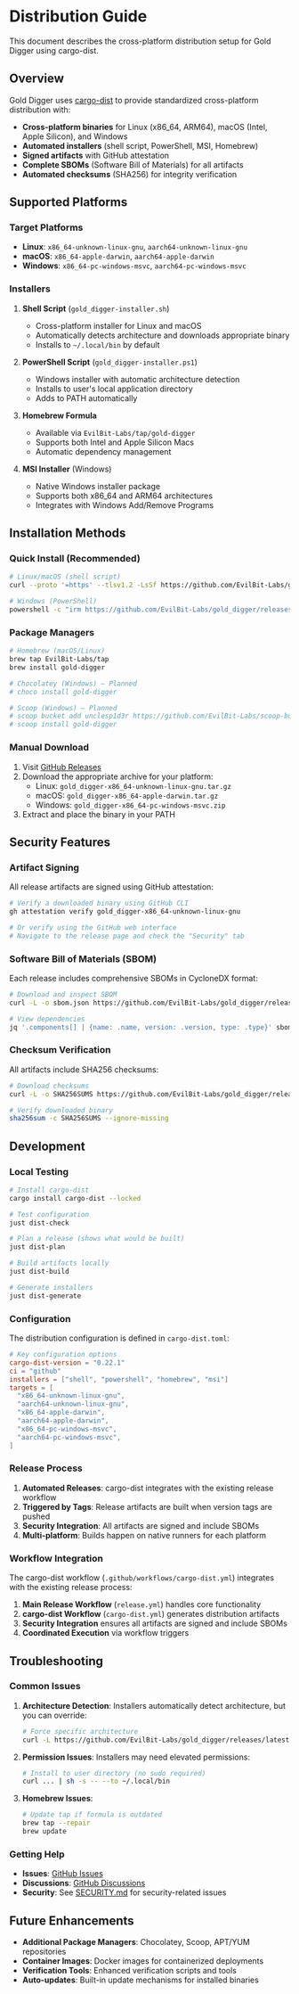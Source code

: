 # Distribution Guide

This document describes the cross-platform distribution setup for Gold Digger using cargo-dist.

## Overview

Gold Digger uses [cargo-dist](https://opensource.axo.dev/cargo-dist/) to provide standardized cross-platform distribution with:

- **Cross-platform binaries** for Linux (x86_64, ARM64), macOS (Intel, Apple Silicon), and Windows
- **Automated installers** (shell script, PowerShell, MSI, Homebrew)
- **Signed artifacts** with GitHub attestation
- **Complete SBOMs** (Software Bill of Materials) for all artifacts
- **Automated checksums** (SHA256) for integrity verification

## Supported Platforms

### Target Platforms

- **Linux**: `x86_64-unknown-linux-gnu`, `aarch64-unknown-linux-gnu`
- **macOS**: `x86_64-apple-darwin`, `aarch64-apple-darwin`
- **Windows**: `x86_64-pc-windows-msvc`, `aarch64-pc-windows-msvc`

### Installers

1. **Shell Script** (`gold_digger-installer.sh`)

   - Cross-platform installer for Linux and macOS
   - Automatically detects architecture and downloads appropriate binary
   - Installs to `~/.local/bin` by default

2. **PowerShell Script** (`gold_digger-installer.ps1`)

   - Windows installer with automatic architecture detection
   - Installs to user's local application directory
   - Adds to PATH automatically

3. **Homebrew Formula**

   - Available via `EvilBit-Labs/tap/gold-digger`
   - Supports both Intel and Apple Silicon Macs
   - Automatic dependency management

4. **MSI Installer** (Windows)

   - Native Windows installer package
   - Supports both x86_64 and ARM64 architectures
   - Integrates with Windows Add/Remove Programs

## Installation Methods

### Quick Install (Recommended)

```bash
# Linux/macOS (shell script)
curl --proto '=https' --tlsv1.2 -LsSf https://github.com/EvilBit-Labs/gold_digger/releases/latest/download/gold_digger-installer.sh | sh

# Windows (PowerShell)
powershell -c "irm https://github.com/EvilBit-Labs/gold_digger/releases/latest/download/gold_digger-installer.ps1 | iex"
```

### Package Managers

```bash
# Homebrew (macOS/Linux)
brew tap EvilBit-Labs/tap
brew install gold-digger

# Chocolatey (Windows) — Planned
# choco install gold-digger

# Scoop (Windows) — Planned
# scoop bucket add unclesp1d3r https://github.com/EvilBit-Labs/scoop-bucket
# scoop install gold-digger
```

### Manual Download

1. Visit [GitHub Releases](https://github.com/EvilBit-Labs/gold_digger/releases)
2. Download the appropriate archive for your platform:
   - Linux: `gold_digger-x86_64-unknown-linux-gnu.tar.gz`
   - macOS: `gold_digger-x86_64-apple-darwin.tar.gz`
   - Windows: `gold_digger-x86_64-pc-windows-msvc.zip`
3. Extract and place the binary in your PATH

## Security Features

### Artifact Signing

All release artifacts are signed using GitHub attestation:

```bash
# Verify a downloaded binary using GitHub CLI
gh attestation verify gold_digger-x86_64-unknown-linux-gnu

# Or verify using the GitHub web interface
# Navigate to the release page and check the "Security" tab
```

### Software Bill of Materials (SBOM)

Each release includes comprehensive SBOMs in CycloneDX format:

```bash
# Download and inspect SBOM
curl -L -o sbom.json https://github.com/EvilBit-Labs/gold_digger/releases/latest/download/gold_digger-x86_64-unknown-linux-gnu.sbom.cdx.json

# View dependencies
jq '.components[] | {name: .name, version: .version, type: .type}' sbom.json
```

### Checksum Verification

All artifacts include SHA256 checksums:

```bash
# Download checksums
curl -L -o SHA256SUMS https://github.com/EvilBit-Labs/gold_digger/releases/latest/download/SHA256SUMS

# Verify downloaded binary
sha256sum -c SHA256SUMS --ignore-missing
```

## Development

### Local Testing

```bash
# Install cargo-dist
cargo install cargo-dist --locked

# Test configuration
just dist-check

# Plan a release (shows what would be built)
just dist-plan

# Build artifacts locally
just dist-build

# Generate installers
just dist-generate
```

### Configuration

The distribution configuration is defined in `cargo-dist.toml`:

```toml
# Key configuration options
cargo-dist-version = "0.22.1"
ci = "github"
installers = ["shell", "powershell", "homebrew", "msi"]
targets = [
  "x86_64-unknown-linux-gnu",
  "aarch64-unknown-linux-gnu",
  "x86_64-apple-darwin",
  "aarch64-apple-darwin",
  "x86_64-pc-windows-msvc",
  "aarch64-pc-windows-msvc",
]
```

### Release Process

1. **Automated Releases**: cargo-dist integrates with the existing release workflow
2. **Triggered by Tags**: Release artifacts are built when version tags are pushed
3. **Security Integration**: All artifacts are signed and include SBOMs
4. **Multi-platform**: Builds happen on native runners for each platform

### Workflow Integration

The cargo-dist workflow (`.github/workflows/cargo-dist.yml`) integrates with the existing release process:

1. **Main Release Workflow** (`release.yml`) handles core functionality
2. **cargo-dist Workflow** (`cargo-dist.yml`) generates distribution artifacts
3. **Security Integration** ensures all artifacts are signed and include SBOMs
4. **Coordinated Execution** via workflow triggers

## Troubleshooting

### Common Issues

1. **Architecture Detection**: Installers automatically detect architecture, but you can override:

   ```bash
   # Force specific architecture
   curl -L https://github.com/EvilBit-Labs/gold_digger/releases/latest/download/gold_digger-aarch64-unknown-linux-gnu.tar.gz
   ```

2. **Permission Issues**: Installers may need elevated permissions:

   ```bash
   # Install to user directory (no sudo required)
   curl ... | sh -s -- --to ~/.local/bin
   ```

3. **Homebrew Issues**:

   ```bash
   # Update tap if formula is outdated
   brew tap --repair
   brew update
   ```

### Getting Help

- **Issues**: [GitHub Issues](https://github.com/EvilBit-Labs/gold_digger/issues)
- **Discussions**: [GitHub Discussions](https://github.com/EvilBit-Labs/gold_digger/discussions)
- **Security**: See [SECURITY.md](SECURITY.md) for security-related issues

## Future Enhancements

- **Additional Package Managers**: Chocolatey, Scoop, APT/YUM repositories
- **Container Images**: Docker images for containerized deployments
- **Verification Tools**: Enhanced verification scripts and tools
- **Auto-updates**: Built-in update mechanisms for installed binaries
